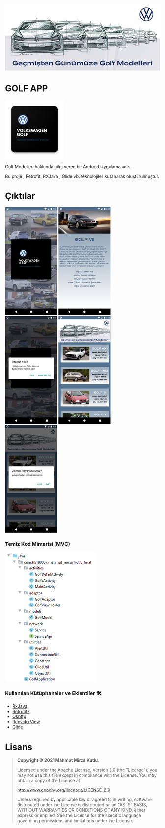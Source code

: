 ![cover](https://raw.githubusercontent.com/MirzaKutlu/Volkswagen-Golf-Series-Android/master/Assets/golf_banner.png)


# GOLF APP
![ic_launcher](https://raw.githubusercontent.com/MirzaKutlu/Volkswagen-Golf-Series-Android/master/Assets/ic_launcher.png)


Golf Modelleri hakkında bilgi veren bir Android Uygulamasıdır.

Bu proje , Retrofit, RXJava , Glide vb. teknolojiler kullanarak oluşturulmuştur.

# Çıktılar
<p>
<img height="350" src="https://raw.githubusercontent.com/MirzaKutlu/Volkswagen-Golf-Series-Android/master/Screens/E1.png">
<img height="350" src="https://raw.githubusercontent.com/MirzaKutlu/Volkswagen-Golf-Series-Android/master/Screens/E3.png">
<img height="350" src="https://raw.githubusercontent.com/MirzaKutlu/Volkswagen-Golf-Series-Android/master/Screens/E1_intyok.png">
<img height="350" src="https://raw.githubusercontent.com/MirzaKutlu/Volkswagen-Golf-Series-Android/master/Screens/E2.png">
<img height="350" src="https://raw.githubusercontent.com/MirzaKutlu/Volkswagen-Golf-Series-Android/master/Screens/E2_cikis.png">  
</p>


### Temiz Kod Mimarisi (MVC)
![cleansimplearch](https://raw.githubusercontent.com/MirzaKutlu/Volkswagen-Golf-Series-Android/master/Assets/mvc.png)


### Kullanılan Kütüphaneler ve Eklentiler 🛠
* [RxJava](https://github.com/ReactiveX/RxJava)
* [Retrofit2](https://github.com/square/retrofit)
* [Okhttp](https://github.com/square/okhttp)
* [RecyclerView](https://developer.android.com/jetpack/androidx/releases/recyclerview)
* [Glide](https://github.com/bumptech/glide)

# Lisans
> **Copyright © 2021 Mahmut Mirza Kutlu**.
> 
> Licensed under the Apache License, Version 2.0 (the "License");
> you may not use this file except in compliance with the License.
> You may obtain a copy of the License at
> 
>    http://www.apache.org/licenses/LICENSE-2.0
> 
> Unless required by applicable law or agreed to in writing, software
> distributed under the License is distributed on an "AS IS" BASIS,
> WITHOUT WARRANTIES OR CONDITIONS OF ANY KIND, either express or implied.
> See the License for the specific language governing permissions and
> limitations under the License.
